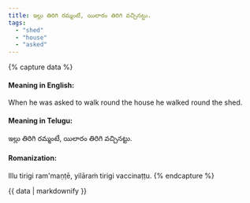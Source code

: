 ```yaml
---
title: ఇల్లు తిరిగి రమ్మంటే, యిలారం తిరిగి వచ్చినట్టు.
tags:
  - "shed"
  - "house"
  - "asked"
---
```


{% capture data %}
#### Meaning in English:
When he was asked to walk round the house he walked round the shed.

#### Meaning in Telugu:
ఇల్లు తిరిగి రమ్మంటే, యిలారం తిరిగి వచ్చినట్టు.

#### Romanization:
Illu tirigi ram'maṇṭē, yilāraṁ tirigi vaccinaṭṭu.
{% endcapture %}

{{ data | markdownify }}

